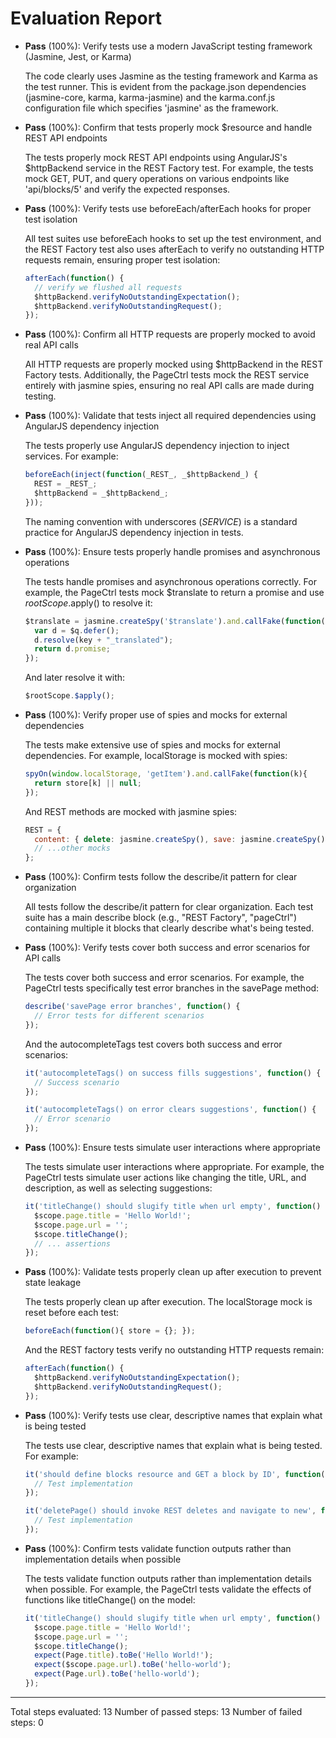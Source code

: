 # Evaluation Report

- **Pass** (100%): Verify tests use a modern JavaScript testing framework (Jasmine, Jest, or Karma)
  
  The code clearly uses Jasmine as the testing framework and Karma as the test runner. This is evident from the package.json dependencies (jasmine-core, karma, karma-jasmine) and the karma.conf.js configuration file which specifies 'jasmine' as the framework.

- **Pass** (100%): Confirm that tests properly mock $resource and handle REST API endpoints
  
  The tests properly mock REST API endpoints using AngularJS's $httpBackend service in the REST Factory test. For example, the tests mock GET, PUT, and query operations on various endpoints like 'api/blocks/5' and verify the expected responses.

- **Pass** (100%): Verify tests use beforeEach/afterEach hooks for proper test isolation
  
  All test suites use beforeEach hooks to set up the test environment, and the REST Factory test also uses afterEach to verify no outstanding HTTP requests remain, ensuring proper test isolation:
  ```javascript
  afterEach(function() {
    // verify we flushed all requests
    $httpBackend.verifyNoOutstandingExpectation();
    $httpBackend.verifyNoOutstandingRequest();
  });
  ```

- **Pass** (100%): Confirm all HTTP requests are properly mocked to avoid real API calls
  
  All HTTP requests are properly mocked using $httpBackend in the REST Factory tests. Additionally, the PageCtrl tests mock the REST service entirely with jasmine spies, ensuring no real API calls are made during testing.

- **Pass** (100%): Validate that tests inject all required dependencies using AngularJS dependency injection
  
  The tests properly use AngularJS dependency injection to inject services. For example:
  ```javascript
  beforeEach(inject(function(_REST_, _$httpBackend_) {
    REST = _REST_;
    $httpBackend = _$httpBackend_;
  }));
  ```
  The naming convention with underscores (_SERVICE_) is a standard practice for AngularJS dependency injection in tests.

- **Pass** (100%): Ensure tests properly handle promises and asynchronous operations
  
  The tests handle promises and asynchronous operations correctly. For example, the PageCtrl tests mock $translate to return a promise and use $rootScope.$apply() to resolve it:
  ```javascript
  $translate = jasmine.createSpy('$translate').and.callFake(function(key) {
    var d = $q.defer();
    d.resolve(key + "_translated");
    return d.promise;
  });
  ```
  And later resolve it with:
  ```javascript
  $rootScope.$apply();
  ```

- **Pass** (100%): Verify proper use of spies and mocks for external dependencies
  
  The tests make extensive use of spies and mocks for external dependencies. For example, localStorage is mocked with spies:
  ```javascript
  spyOn(window.localStorage, 'getItem').and.callFake(function(k){
    return store[k] || null;
  });
  ```
  And REST methods are mocked with jasmine spies:
  ```javascript
  REST = {
    content: { delete: jasmine.createSpy(), save: jasmine.createSpy(), update: jasmine.createSpy() },
    // ...other mocks
  };
  ```

- **Pass** (100%): Confirm tests follow the describe/it pattern for clear organization
  
  All tests follow the describe/it pattern for clear organization. Each test suite has a main describe block (e.g., "REST Factory", "pageCtrl") containing multiple it blocks that clearly describe what's being tested.

- **Pass** (100%): Verify tests cover both success and error scenarios for API calls
  
  The tests cover both success and error scenarios. For example, the PageCtrl tests specifically test error branches in the savePage method:
  ```javascript
  describe('savePage error branches', function() {
    // Error tests for different scenarios
  });
  ```
  And the autocompleteTags test covers both success and error scenarios:
  ```javascript
  it('autocompleteTags() on success fills suggestions', function() {
    // Success scenario
  });

  it('autocompleteTags() on error clears suggestions', function() {
    // Error scenario
  });
  ```

- **Pass** (100%): Ensure tests simulate user interactions where appropriate
  
  The tests simulate user interactions where appropriate. For example, the PageCtrl tests simulate user actions like changing the title, URL, and description, as well as selecting suggestions:
  ```javascript
  it('titleChange() should slugify title when url empty', function() {
    $scope.page.title = 'Hello World!';
    $scope.page.url = '';
    $scope.titleChange();
    // ... assertions
  });
  ```

- **Pass** (100%): Validate tests properly clean up after execution to prevent state leakage
  
  The tests properly clean up after execution. The localStorage mock is reset before each test:
  ```javascript
  beforeEach(function(){ store = {}; });
  ```
  And the REST factory tests verify no outstanding HTTP requests remain:
  ```javascript
  afterEach(function() {
    $httpBackend.verifyNoOutstandingExpectation();
    $httpBackend.verifyNoOutstandingRequest();
  });
  ```

- **Pass** (100%): Verify tests use clear, descriptive names that explain what is being tested
  
  The tests use clear, descriptive names that explain what is being tested. For example:
  ```javascript
  it('should define blocks resource and GET a block by ID', function() {
    // Test implementation
  });

  it('deletePage() should invoke REST deletes and navigate to new', function() {
    // Test implementation
  });
  ```

- **Pass** (100%): Confirm tests validate function outputs rather than implementation details when possible
  
  The tests validate function outputs rather than implementation details when possible. For example, the PageCtrl tests validate the effects of functions like titleChange() on the model:
  ```javascript
  it('titleChange() should slugify title when url empty', function() {
    $scope.page.title = 'Hello World!';
    $scope.page.url = '';
    $scope.titleChange();
    expect(Page.title).toBe('Hello World!');
    expect($scope.page.url).toBe('hello-world');
    expect(Page.url).toBe('hello-world');
  });
  ```

---

Total steps evaluated: 13
Number of passed steps: 13
Number of failed steps: 0